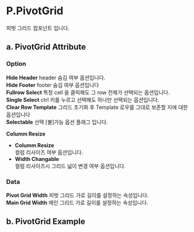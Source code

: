 
# P.PivotGrid 
피벗 그리드 컴포넌트 입니다.

## a. PivotGrid Attribute

### **Option**

**Hide Header**  header 숨김 여부 옵션입니다.<br>
**Hide Footer**  footer 숨김 여부 옵션입니다<br>
**Fullrow Select** 특정 cell 을 클릭해도 그 row 전체가 선택되는 옵션입니다.<br>
**Single Select** ctrl 키를 누르고 선택해도 하나만 선택되는 옵션입니다.<br>
**Clear Row Template** 그리드 초기화 후 Template 로우를 그대로 보존할 지에 대한 옵션입니다<br>
**Selectable** 선택 [불]가능 옵션 플래그 입니다.<br>

**Columm Resize**
* **Columm Resize**<br> 컬럼 리사이즈 여부 옵션입니다.
* **Width Changable**<br> 컬럼 리사이즈시 그리드 넓이 변경 여부 옵션입니다.

### **Data**<br>
**Pivot Grid Width** 피벗 그리드 가로 길이를 설정하는 속성입니다.<br>
**Main Grid Width** 메인 그리드 가로 길이를 설정하는 속성입니다. <br>

## b. PivotGrid Example
